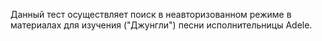 
Данный тест осуществляет поиск в неавторизованном режиме в материалах для изучения ("Джунгли") песни исполнительницы Adele.
